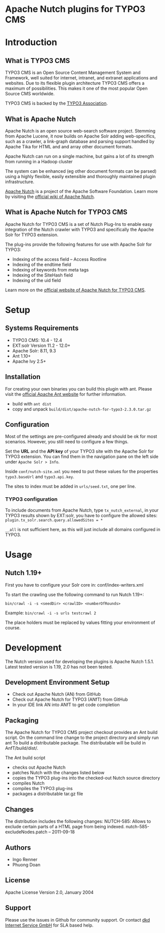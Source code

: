 Apache Nutch plugins for TYPO3 CMS
==================================

# Introduction

## What is TYPO3 CMS

TYPO3 CMS is an Open Source Content Management System and Framework, well suited for internet, intranet, and extranet applications and websites.
Due to its flexible plugin architecture TYPO3 CMS offers a maximum of possibilities.
This makes it one of the most popular Open Source CMS worldwide.

TYPO3 CMS is backed by the [TYPO3 Association](https://typo3.org/).

## What is Apache Nutch

Apache Nutch is an open source web-search software project. Stemming from Apache Lucene, it now builds on Apache Solr adding web-specifics, such as a crawler, a link-graph database and parsing support handled by Apache Tika for HTML and and array other document formats.

Apache Nutch can run on a single machine, but gains a lot of its strength from running in a Hadoop cluster

The system can be enhanced (eg other document formats can be parsed) using a highly flexible, easily extensible and thoroughly maintained plugin infrastructure.

[Apache Nutch](https://nutch.apache.org/) is a project of the Apache Software Foundation.
Learn more by visiting the [official wiki of Apache Nutch](https://cwiki.apache.org/confluence/display/NUTCH/Home).

## What is Apache Nutch for TYPO3 CMS

Apache Nutch for TYPO3 CMS is a set of Nutch Plug-Ins to enable easy integration of the Nutch crawler with TYPO3 and specifically the Apache Solr for TYPO3 extension.

The plug-ins provide the following features for use with Apache Solr for TYPO3:

- Indexing of the access field – Access Rootline
- Indexing of the endtime field
- Indexing of keywords from meta tags
- Indexing of the SiteHash field
- Indexing of the uid field

Learn more on the [official website of Apache Nutch for TYPO3 CMS](https://www.typo3-solr.com/solr-for-typo3/add-ons/public-extensions/apache-nutch-for-typo3/).

# Setup

## Systems Requirements

- TYPO3 CMS: 10.4 - 12.4
- EXT:solr Version 11.2 - 12.0+
- Apache Solr: 8.11, 9.3
- Ant 1.10+
- Apache Ivy 2.5+

## Installation

For creating your own binaries you can build this plugin with ant.
Please visit the [official Apache Ant website](http://ant.apache.org/) for further information.

- build with `ant dist`
- copy and unpack `build/dist/apache-nutch-for-typo3-2.3.0.tar.gz`

## Configuration

Most of the settings are pre-configured already and should be ok for most scenarios. However, you still need to configure a few things.

Set the **URL** and the **API key** of your TYPO3 site with the Apache Solr for TYPO3 extension.
You can find them in the navigation pane on the left side under `Apache Solr > Info`.

Inside `conf/nutch-site.xml` you need to put these values for the properties `typo3.baseUrl` and `typo3.api.key`.

The sites to index must be added in `urls/seed.txt`, one per line.

### TYPO3 configuration

To include documents from Apache Nutch, type `tx_nutch_external`, in your TYPO3 results shown by EXT:solr, you have to configure the allowed sites:
`plugin.tx_solr.search.query.allowedSites = *`

`__all` is not sufficient here, as this will just include all domains configured in TYPO3.

# Usage

## Nutch 1.19+

First you have to configure your Solr core in: conf/index-writers.xml

To start the crawling use the following command to run Nutch 1.19+:

`bin/crawl -i -s <seedDir> <crawlID> <numberOfRounds>`

Example: `bin/crawl -i -s urls testcrawl 2`

The place holders must be replaced by values fitting your environment of course.

# Development

The Nutch version used for developing the plugins is Apache Nutch 1.5.1. Latest tested version is 1.19, 2.0 has not been tested.

## Development Environment Setup

- Check out Apache Nutch (AN) from GitHub
- Check out Apache Nutch for TYPO3 (ANfT) from GitHub
- In your IDE link AN into ANfT to get code completion

## Packaging

The Apache Nutch for TYPO3 CMS project checkout provides an Ant build script. On the command line change to the project directory and simply run ant To build a distributable package. The distributable will be build in AnfT/build/dist/.

The Ant build script
- checks out Apache Nutch
- patches Nutch with the changes listed below
- copies the TYPO3 plug-ins into the checked-out Nutch source directory
- compiles Nutch
- compiles the TYPO3 plug-ins
- packages a distributable tar.gz file

## Changes

The distribution includes the following changes:
NUTCH-585: Allows to exclude certain parts of a HTML page from being indexed.
nutch-585-excludeNodes.patch – 2011-09-18

## Authors

- Ingo Renner
- Phuong Doan

## License

Apache License Version 2.0, January 2004

## Support

Please use the issues in Github for community support.
Or contact [dkd Internet Service GmbH](https://www.dkd.de/) for SLA based help.
